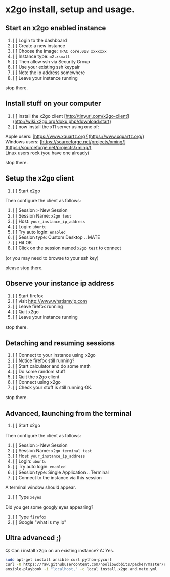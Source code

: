 # x2go install, setup and usage.

## Start an x2go enabled instance 
1. [ ] Login to the dashboard
1. [ ] Create a new instance
1. [ ] Choose the image: `TPAC core.008 xxxxxxx`
1. [ ] Instance type: `m2.xsmall`
1. [ ] Then allow ssh via Security Group
1. [ ] Use your existing ssh keypair
1. [ ] Note the ip address somewhere
1. [ ] Leave your instance running

stop there.

## Install stuff on your computer
1. [ ] install the x2go client [http://tinyurl.com/x2go-client](http://wiki.x2go.org/doku.php/download:start)
1. [ ] now install the x11 server using one of:

Apple users: [https://www.xquartz.org/](https://www.xquartz.org/)  
Windows users: [https://sourceforge.net/projects/xming/](https://sourceforge.net/projects/xming/)  
Linux users rock (you have one already)  

stop there.

## Setup the x2go client
1. [ ] Start x2go

Then configure the client as follows:

1. [ ] Session > New Session
1. [ ] Session Name: `x2go test`
1. [ ] Host: `your_instance_ip_address`
1. [ ] Login: `ubuntu`
1. [ ] Try auto login: `enabled`
1. [ ] Session type: Custom Desktop .. MATE
1. [ ] Hit OK
1. [ ] Click on the session named `x2go test` to connect 

(or you may need to browse to your ssh key)

please stop there.

## Observe your instance ip address
1. [ ] Start firefox
1. [ ] visit http://www.whatismyip.com
1. [ ] Leave firefox running
1. [ ] Quit x2go
1. [ ] Leave your instance running

stop there.

## Detaching and resuming sessions
1. [ ] Connect to your instance using x2go
1. [ ] Notice firefox still running?
1. [ ] Start calculator and do some math
1. [ ] Do some random stuff
1. [ ] Quit the x2go client
1. [ ] Connect using x2go
1. [ ] Check your stuff is still running OK.

stop there.

## Advanced, launching from the terminal
1. [ ] Start x2go

Then configure the client as follows:

1. [ ] Session > New Session
1. [ ] Session Name: `x2go terminal test`
1. [ ] Host: `your_instance_ip_address`
1. [ ] Login: `ubuntu`
1. [ ] Try auto login: `enabled`
1. [ ] Session type: Single Application .. Terminal
1. [ ] Connect to the instance via this session

A terminal window should appear.

1. [ ] Type `xeyes`

Did you get some googly eyes appearing?

1. [ ] Type `firefox`
1. [ ] Google "what is my ip"

## Ultra advanced ;)
Q: Can i install x2go on an existing instance?
A: Yes.  

``` bash
sudo apt-get install ansible curl python-pycurl
curl -O https://raw.githubusercontent.com/hooliowobbits/packer/master/extras/install.x2go.and.mate.yml
ansible-playbook -i "localhost," -c local install.x2go.and.mate.yml
```